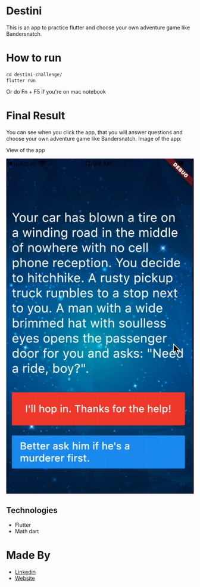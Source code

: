 # Destini

This is an app to practice flutter and choose your own adventure game like Bandersnatch.

# How to run

```shell
cd destini-challenge/
flutter run

```

Or do Fn + F5 if you're on mac notebook

# Final Result

You can see when you click the app, that you will answer questions and choose your own adventure game like Bandersnatch. Image of the app:

View of the app

![view of app](images/app-video.gif)

## Technologies

- Flutter
- Math dart

# Made By

- [Linkedin](https://br.linkedin.com/in/larissa-varj%C3%A3o-152932b8)
- [Website](http://larissavarjao.com/)
